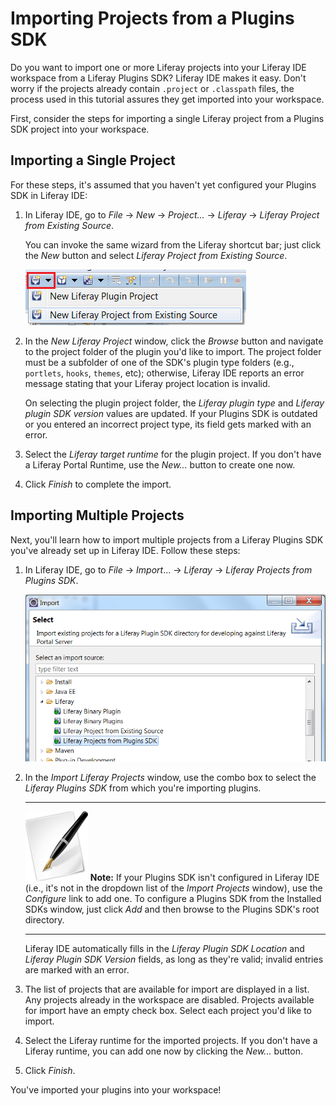 # Importing Projects from a Plugins SDK

Do you want to import one or more Liferay projects into your Liferay IDE
workspace from a Liferay Plugins SDK? Liferay IDE makes it easy. Don't worry if
the projects already contain `.project` or `.classpath` files, the process used
in this tutorial assures they get imported into your workspace.

First, consider the steps for importing a single Liferay project from a
Plugins SDK project into your workspace.

<!-- To do: uncomment this note and add link to the new Plugins SDK tutorial once it exists -->

<!--
---

 ![Note](../../images/tip-pen-paper.png) **Note:** This section assumes that
 you've created projects with the Plugins SDK and are familiar with the
 directory structure used by the Plugins SDK. If you need to, check out the
 *Plugins SDK* section of this chapter; it comes right after this section. 

---
-->

## Importing a Single Project

For these steps, it's assumed that you haven't yet configured your Plugins SDK
in Liferay IDE: 

1.  In Liferay IDE, go to *File* &rarr; *New* &rarr; *Project...* &rarr;
    *Liferay* &rarr; *Liferay Project from Existing Source*. 

    You can invoke the same wizard from the Liferay shortcut bar; just click
    the *New* button and select *Liferay Project from Existing Source*.

    ![Figure 2.12: Instead of clicking *File* &rarr; *New* to create a new Liferay project from an existing source, you can click the button shown above from Liferay IDE's shortcut bar.](../../images/ide-new-proj-existing-source.png)

2.  In the *New Liferay Project* window, click the *Browse* button and navigate
    to the project folder of the plugin you'd like to import. The project folder
    must be a subfolder of one of the SDK's plugin type folders (e.g.,
    `portlets`, `hooks`, `themes`, etc); otherwise, Liferay IDE reports an error
    message stating that your Liferay project location is invalid.  

    On selecting the plugin project folder, the *Liferay plugin type* and
    *Liferay plugin SDK version* values are updated. If your Plugins SDK is
    outdated or you entered an incorrect project type, its field gets marked
    with an error. 

4.  Select the *Liferay target runtime* for the plugin project. If you don't
    have a Liferay Portal Runtime, use the *New...* button to create one now.
    <!-- For more detailed instructions, see the section *Liferay Portal Runtime
    and Server Setup*, found earlier in this chapter. -->
    <!-- To do: add link to portal runtime and server setup learning path article -->

5.  Click *Finish* to complete the import. 

<!-- Any time you import a project into Liferay IDE, you can verify that it was
successfully configured as a Liferay IDE project by using the process outlined
in the tutorial *Verifying Successful Project Import*. 
-->

<!-- To do: Add link to Verifying Successful Project Import tutorial -->

## Importing Multiple Projects

Next, you'll learn how to import multiple projects from a Liferay Plugins SDK
you've already set up in Liferay IDE. Follow these steps: 

1.  In Liferay IDE, go to *File* &rarr; *Import*... &rarr; *Liferay* &rarr;
    *Liferay Projects from Plugins SDK*. 

    ![Figure 2.13: To import projects from a Plugins SDK, choose *Liferay Projects from Plugins SDK* from the Import menu.](../../images/ide-import-from-plugin-sdk.png)

2.  In the *Import Liferay Projects* window, use the combo box to select the
    *Liferay Plugins SDK* from which you're importing plugins. 

    ---

    ![Note](../../images/tip-pen-paper.png) **Note:** If your Plugins SDK isn't
    configured in Liferay IDE (i.e., it's not in the dropdown list of the
    *Import Projects* window), use the *Configure* link to add one. To configure
    a Plugins SDK from the Installed SDKs window, just click *Add* and then
    browse to the Plugins SDK's root directory.

    ---

    Liferay IDE automatically fills in the *Liferay Plugin SDK Location* and
    *Liferay Plugin SDK Version* fields, as long as they're valid; invalid
    entries are marked with an error. 

5.  The list of projects that are available for import are displayed in a list.
    Any projects already in the workspace are disabled. Projects available for
    import have an empty check box. Select each project you'd like to import. 

6.  Select the Liferay runtime for the imported projects. If you don't have a
    Liferay runtime, you can add one now by clicking the *New...* button.

7.  Click *Finish*. 

You've imported your plugins into your workspace! 

